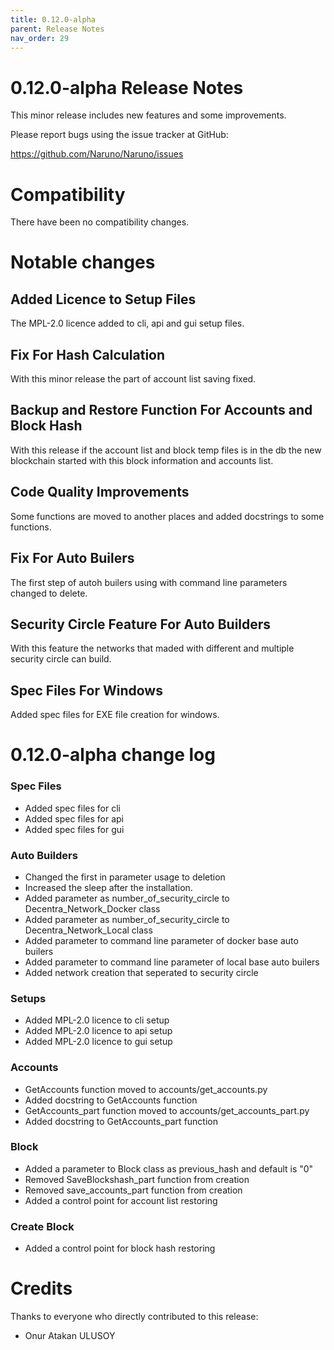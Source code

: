 ```yaml
---
title: 0.12.0-alpha
parent: Release Notes
nav_order: 29
---
```


# 0.12.0-alpha Release Notes

This minor release includes new features and some improvements.

Please report bugs using the issue tracker at GitHub:

<https://github.com/Naruno/Naruno/issues>

# Compatibility

There have been no compatibility changes.

# Notable changes

## Added Licence to Setup Files

The MPL-2.0 licence added to cli, api and gui setup files.

## Fix For Hash Calculation

With this minor release the part of account list saving fixed.

## Backup and Restore Function For Accounts and Block Hash

With this release if the account list and block temp files is
in the db the new blockchain started with this block information
and accounts list.

## Code Quality Improvements

Some functions are moved to another places and added docstrings
to some functions.

## Fix For Auto Builers

The first step of autoh builers using with command line parameters
changed to delete.

## Security Circle Feature For Auto Builders

With this feature the networks that maded with different and multiple
security circle can build.

## Spec Files For Windows

Added spec files for EXE file creation for windows.

# 0.12.0-alpha change log

### Spec Files

- Added spec files for cli
- Added spec files for api
- Added spec files for gui

### Auto Builders

- Changed the first in parameter usage to deletion
- Increased the sleep after the installation.
- Added parameter as number_of_security_circle to Decentra_Network_Docker class
- Added parameter as number_of_security_circle to Decentra_Network_Local class
- Added parameter to command line parameter of docker base auto builers
- Added parameter to command line parameter of local base auto builers
- Added network creation that seperated to security circle

### Setups

- Added MPL-2.0 licence to cli setup
- Added MPL-2.0 licence to api setup
- Added MPL-2.0 licence to gui setup

### Accounts

- GetAccounts function moved to accounts/get_accounts.py
- Added docstring to GetAccounts function
- GetAccounts_part function moved to accounts/get_accounts_part.py
- Added docstring to GetAccounts_part function

### Block

- Added a parameter to Block class as previous_hash and default is "0"
- Removed SaveBlockshash_part function from creation
- Removed save_accounts_part function from creation
- Added a control point for account list restoring

### Create Block

- Added a control point for block hash restoring

# Credits

Thanks to everyone who directly contributed to this release:

- Onur Atakan ULUSOY
